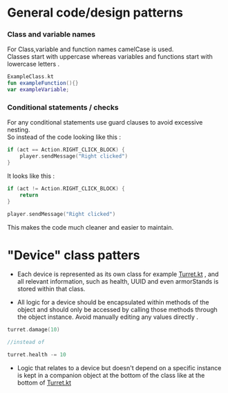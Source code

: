 # General code/design patterns


### Class and variable names
For Class,variable and function names camelCase is used.  
Classes start with uppercase whereas
variables and functions start with lowercase letters . 

```kotlin
ExampleClass.kt
fun exampleFunction(){}
var exampleVariable;
```

### Conditional statements / checks

For any conditional statements use guard clauses to avoid excessive nesting.  
So instead of the code looking like this :
```kotlin
if (act == Action.RIGHT_CLICK_BLOCK) { 
    player.sendMessage("Right clicked")
}
```
It looks like this  :
```kotlin
if (act != Action.RIGHT_CLICK_BLOCK) { 
    return
}

player.sendMessage("Right clicked")
```
This makes the code much cleaner and easier to maintain.


# "Device" class patters
- Each device is represented as its own class for example [Turret.kt](src%2Fmain%2Fjava%2Forg%2Foreo%2Frcdplugin%2Fturrets%2FTurret.kt) 
, and all relevant information,
such as health, UUID and even armorStands is stored within that class.


- All logic for a device should be encapsulated within methods of the object and should only be accessed by calling
those methods through the object instance. Avoid manually editing any values directly .
```kotlin
turret.damage(10)

//instead of 

turret.health -= 10
```
- Logic that relates to a device but doesn't depend on a specific instance
is kept in a companion object at the bottom of the class like at the bottom of [Turret.kt](src%2Fmain%2Fjava%2Forg%2Foreo%2Frcdplugin%2Fturrets%2FTurret.kt)


